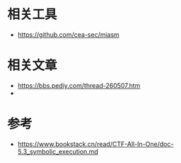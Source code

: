 # 相关工具
- https://github.com/cea-sec/miasm
# 相关文章
- https://bbs.pediy.com/thread-260507.htm
- 
# 参考
- https://www.bookstack.cn/read/CTF-All-In-One/doc-5.3_symbolic_execution.md
